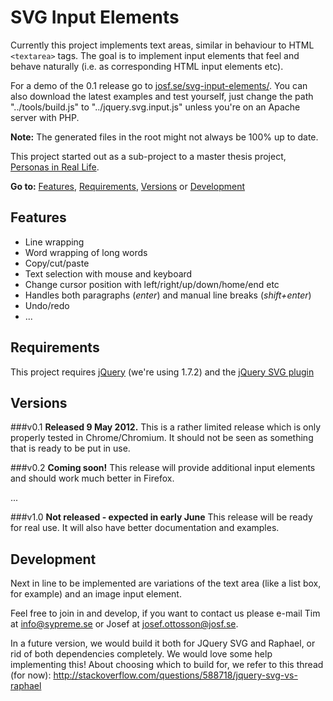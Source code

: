 SVG Input Elements
==================

Currently this project implements text areas, similar in behaviour to HTML 
`<textarea>` tags. The goal is to implement input elements that feel and 
behave naturally (i.e. as corresponding HTML input elements etc). 

For a demo of the 0.1 release go to 
[josf.se/svg-input-elements/](http://josf.se/svg-input-elements/). You can 
also download the latest examples and test yourself, just change the path 
"../tools/build.js" to "../jquery.svg.input.js" unless you're on an Apache 
server with PHP. 

__Note:__ The generated files in the root might not always be 100% up to 
date. 

This project started out as a sub-project to a master thesis project, 
[Personas in Real Life](http://personasinreallife.tumblr.com).

__Go to:__ [Features](#features-), [Requirements](#requirements), 
[Versions](#versions) or [Development](#development)

Features 
--------
* Line wrapping
* Word wrapping of long words
* Copy/cut/paste
* Text selection with mouse and keyboard
* Change cursor position with left/right/up/down/home/end etc
* Handles both paragraphs (_enter_) and manual line breaks (_shift+enter_)
* Undo/redo
* ...

Requirements
------------
This project requires [jQuery](http://docs.jquery.com/Downloading_jQuery) 
(we're using 1.7.2) and the 
[jQuery SVG plugin](http://keith-wood.name/svg.html)

Versions
--------
###v0.1
__Released 9 May 2012.__ This is a rather limited release which is only properly tested in 
Chrome/Chromium. It should not be seen as something that is ready to be put 
in use.

###v0.2
__Coming soon!__ This release will provide additional input elements and should work much 
better in Firefox. 

...

###v1.0 
__Not released - expected in early June__ This release will be ready for real use. It will also have better 
documentation and examples. 

Development
-----------
Next in line to be implemented are variations of the text area (like a list 
box, for example) and an image input element. 

Feel free to join in and develop, if you want to contact us please e-mail 
Tim at [info@sypreme.se](mailto:info@sypreme.se) or Josef at 
[josef.ottosson@josf.se](mailto:josef.ottosson@josf.se). 

In a future version, we would build it both for JQuery SVG and Raphael, or 
rid of both dependencies completely. We would love some help implementing 
this! About choosing which to build for, we refer to this thread (for now):
http://stackoverflow.com/questions/588718/jquery-svg-vs-raphael